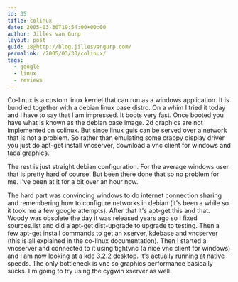```yaml
---
id: 35
title: colinux
date: 2005-03-30T19:54:00+00:00
author: Jilles van Gurp
layout: post
guid: 18@http://blog.jillesvangurp.com/
permalink: /2005/03/30/colinux/
tags:
  - google
  - linux
  - reviews
---
```

 Co-linux is a custom linux kernel that can run as a windows application. It is bundled together with a debian linux base distro. On a whim I tried it today and I have to say that I am impressed. It boots very fast. Once booted you have what is known as the debian base image. 2d graphics are not implemented on colinux. But since linux guis can be served over a network that is not a problem. So rather than emulating some crappy display driver you just do apt-get install vncserver, download a vnc client for windows and tada graphics. 

The rest is just straight debian configuration. For the average windows user that is pretty hard of course. But been there done that so no problem for me. I've been at it for a bit over an hour now. 

The hard part was convincing windows to do internet connection sharing and remembering how to configure networks in debian (it's been a while so it took me a few google attempts). After that it's apt-get this and that. Woody was obsolete the day it was released years ago so I fixed sources.list and did a apt-get dist-upgrade to upgrade to testing. Then a few apt-get install commands to get an xserver, kdebase and vncserver (this is all explained in the co-linux documentation). Then I started a vncserver and connected to it using tightvnc (a nice vnc client for windows) and I am now looking at a kde 3.2.2 desktop. It's actually running at native speeds. The only bottleneck is vnc so graphics performance basically sucks. I'm going to try using the cygwin xserver as well. 